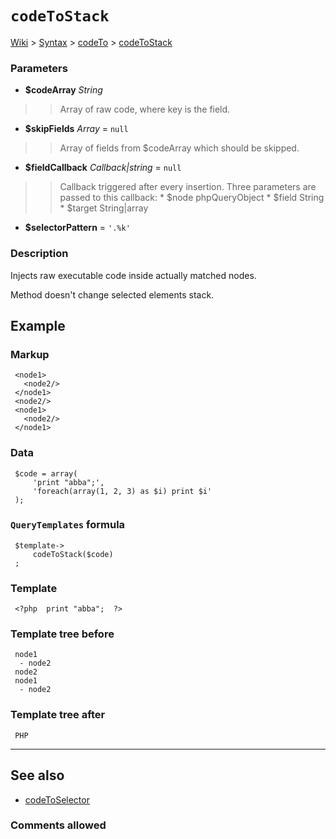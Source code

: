 # `codeToStack` #
[Wiki](http://code.google.com/p/querytemplates/w/list) > [Syntax](Syntax.md) > [codeTo](codeToSyntax.md) > [codeToStack](codeToStackMethodPHP.md)
### Parameters ###
  * **$codeArray** _String_
> > Array of raw code, where key is the field.
  * **$skipFields** _Array_ = `null`
> > Array of fields from $codeArray which should be skipped.
  * **$fieldCallback** _Callback|string_ = `null`
> > Callback triggered after every insertion. Three parameters are passed to  this callback:
      * $node phpQueryObject
      * $field String
      * $target String|array
  * **$selectorPattern**  = `'.%k'`



### Description ###
Injects raw executable code inside actually matched nodes.


Method doesn't change selected elements stack.


## Example ##


### Markup ###
```
 <node1>
   <node2/>
 </node1>
 <node2/>
 <node1>
   <node2/>
 </node1>

```
### Data ###
```
 $code = array(
     'print "abba";',
     'foreach(array(1, 2, 3) as $i) print $i'
 );

```
### `QueryTemplates` formula ###
```
 $template->
     codeToStack($code)
 ;

```
### Template ###
```
 <?php  print "abba";  ?>

```
### Template tree before ###
```
 node1
  - node2
 node2
 node1
  - node2

```
### Template tree after ###
```
 PHP

```

---


## See also ##
  * [codeToSelector](codeToSelectorMethodPHP.md)


### Comments allowed ###